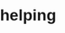 # helping
<!DOCTYPE html>
<html lang="en">

<head>
    <meta charset="UTF-8">
    <meta name="viewport" content="width=device-width, initial-scale=1.0">
    <title>Self-Raising Moms Money Making Help</title>
    <style>
        /* Add your CSS styles here */
        body {
            font-family: Arial, sans-serif;
            margin: 0;
            padding: 0;
        }

        header {
            background-color: #333;
            color: #fff;
            padding: 10px;
            text-align: center;
        }

        nav {
            background-color: #444;
            padding: 10px;
            text-align: center;
        }

        nav a {
            color: #fff;
            text-decoration: none;
            margin: 0 10px;
        }

        nav a:hover {
            text-decoration: underline;
        }

        main {
            padding: 20px;
            text-align: center;
        }

        footer {
            background-color: #333;
            color: #fff;
            padding: 10px;
            text-align: center;
            position: fixed;
            bottom: 0;
            width: 100%;
        }
    </style>
</head>

<body>
    <header>
        <h1>Self-Raising Moms Money Making Help</h1>
    </header>

    <nav>
        <a href="#">Home</a>
        <a href="#">About</a>
        <a href="#">Services</a>
        <a href="#">Contact</a>
    </nav>

    <main>
        <h2>Welcome to Self-Raising Moms Money Making Help!</h2>
        <p>We provide personalized assistance and guidance to help self-raising moms make money from home.</p>
        <p>Our expert advisors will work with you to develop a customized plan tailored to your skills and interests.</p>
        <p>To get started, sign up for our services for only $9.99!</p>
        <form action="https://www.paypal.com/ncp/payment/3TRXN9WJUBDAG">
            <button type="submit">Sign Up Now</button>
        </form>
    </main>

    <footer>
        &copy; 2024 Self-Raising Moms Money Making Help
    </footer>
</body>

</html>
